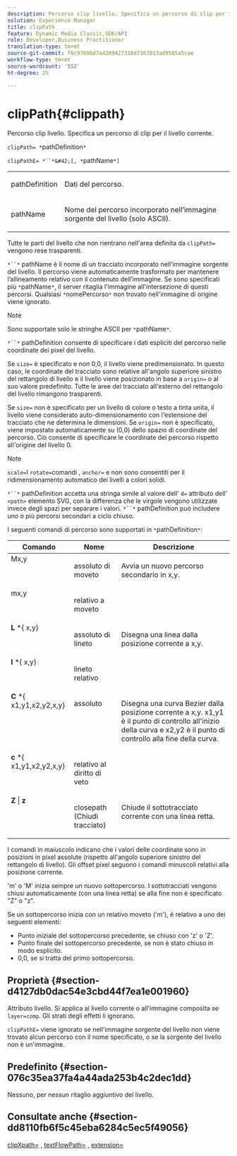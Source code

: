 ```yaml
---
description: Percorso clip livello. Specifica un percorso di clip per il livello corrente.
solution: Experience Manager
title: clipPath
feature: Dynamic Media Classic,SDK/API
role: Developer,Business Practitioner
translation-type: tm+mt
source-git-commit: f6c97606d7a4209427316d7367013ad9585a5cae
workflow-type: tm+mt
source-wordcount: '552'
ht-degree: 1%

---
```



# clipPath{#clippath}

Percorso clip livello. Specifica un percorso di clip per il livello corrente.

`clipPath= *`pathDefinition`*`

`clipPathE= *``*&#42;[, *`pathName`*]`

<table id="simpletable_275E2A5FAB804C6388BD110D2ACA3C82"> 
 <tr class="strow"> 
  <td class="stentry"> <p><span class="codeph"> <span class="varname"> pathDefinition</span> </span> </p> </td> 
  <td class="stentry"> <p>Dati del percorso. </p></td> 
 </tr> 
 <tr class="strow"> 
  <td class="stentry"> <p><span class="codeph"> <span class="varname"> pathName</span></span> </p> </td> 
  <td class="stentry"> <p>Nome del percorso incorporato nell’immagine sorgente del livello (solo ASCII). </p></td> 
 </tr> 
</table>

Tutte le parti del livello che non rientrano nell&#39;area definita da `clipPath=` vengono rese trasparenti.

`*``*` pathName è il nome di un tracciato incorporato nell&#39;immagine sorgente del livello. Il percorso viene automaticamente trasformato per mantenere l’allineamento relativo con il contenuto dell’immagine. Se sono specificati più `*`pathName`*`, il server ritaglia l&#39;immagine all&#39;intersezione di questi percorsi. Qualsiasi `*`nomePercorso`*` non trovato nell&#39;immagine di origine viene ignorato.

>[!NOTE]
>
>Sono supportate solo le stringhe ASCII per `*`pathName`*`.

`*``*` pathDefinition consente di specificare i dati espliciti del percorso nelle coordinate dei pixel del livello.

Se `size=` è specificato e non 0,0, il livello viene predimensionato. In questo caso, le coordinate del tracciato sono relative all&#39;angolo superiore sinistro del rettangolo di livello e il livello viene posizionato in base a `origin=` o al suo valore predefinito. Tutte le aree del tracciato all&#39;esterno del rettangolo del livello rimangono trasparenti.

Se `size=` non è specificato per un livello di colore o testo a tinta unita, il livello viene considerato auto-dimensionamento con l&#39;estensione del tracciato che ne determina le dimensioni. Se `origin=` non è specificato, viene impostato automaticamente su (0,0) dello spazio di coordinate del percorso. Ciò consente di specificare le coordinate del percorso rispetto all&#39;origine del livello 0.

>[!NOTE]
>
>`scale=`I  `rotate=`comandi ,  `anchor=`  e non sono consentiti per il ridimensionamento automatico dei livelli a colori solidi.

`*``*` pathDefinition accetta una stringa simile al valore dell&#39; `d=` attributo dell&#39; `<path>` elemento SVG, con la differenza che le virgole vengono utilizzate invece degli spazi per separare i valori. `*``*` pathDefinition può includere uno o più percorsi secondari a ciclo chiuso.

I seguenti comandi di percorso sono supportati in `*`pathDefinition`*`:

<table id="table_A74DD7A48B1C417D9D4BA46BECEAB981"> 
 <thead> 
  <tr> 
   <th class="entry"> <b> Comando</b> </th> 
   <th class="entry"> <b> Nome</b> </th> 
   <th class="entry"> <b> Descrizione</b> </th> 
  </tr> 
 </thead>
 <tbody> 
  <tr valign="top"> 
   <td> <b> </b> <span class="varname"> Mx,y</span> </td> 
   <td> <p> assoluto di moveto </p> </td> 
   <td> <p> Avvia un nuovo percorso secondario in x,y. </p> </td> 
  </tr> 
  <tr valign="top"> 
   <td> <b> </b> <span class="varname"> mx,y</span> </td> 
   <td> <p> relativo a moveto </p> </td> 
  </tr> 
  <tr valign="top"> 
   <td> <b> L</b> *{<span class="varname"> x,y</span>} </td> 
   <td> <p> assoluto di lineto </p> </td> 
   <td> <p> Disegna una linea dalla posizione corrente a x,y. </p> </td> 
  </tr> 
  <tr valign="top"> 
   <td> <b> l</b> *{<span class="varname"> x,y</span>} </td> 
   <td> <p> lineto relativo </p> </td> 
  </tr> 
  <tr valign="top"> 
   <td> <b> C</b> *{<span class="varname"> x1,y1,x2,y2,x,y</span>} </td> 
   <td> <p> assoluto </p> </td> 
   <td> <p> Disegna una curva Bezier dalla posizione corrente a x,y. x1,y1 è il punto di controllo all'inizio della curva e x2,y2 è il punto di controllo alla fine della curva. </p> </td> 
  </tr> 
  <tr valign="top"> 
   <td> <b> c</b> *{<span class="varname"> x1,y1,x2,y2,x,y</span>} </td> 
   <td> <p> relativo al diritto di veto </p> </td> 
  </tr> 
  <tr valign="top"> 
   <td> <b> Z</b>  |  <b>z</b> </td> 
   <td> <p> closepath (Chiudi tracciato) </p> </td> 
   <td> <p> Chiude il sottotracciato corrente con una linea retta. </p> </td> 
  </tr> 
 </tbody> 
</table>

I comandi in maiuscolo indicano che i valori delle coordinate sono in posizioni in pixel assolute (rispetto all&#39;angolo superiore sinistro del rettangolo di livello). Gli offset pixel seguono i comandi minuscoli relativi alla posizione corrente.

&#39;m&#39; o &#39;M&#39; inizia sempre un nuovo sottopercorso. I sottotracciati vengono chiusi automaticamente (con una linea retta) se alla fine non è specificato &quot;Z&quot; o &quot;z&quot;.

Se un sottopercorso inizia con un relativo moveto (&#39;m&#39;), è relativo a uno dei seguenti elementi:

* Punto iniziale del sottopercorso precedente, se chiuso con &#39;z&#39; o &#39;Z&#39;.
* Punto finale del sottopercorso precedente, se non è stato chiuso in modo esplicito.
* 0,0, se si tratta del primo sottopercorso.

## Proprietà {#section-d4127db0dac54e3cbd44f7ea1e001960}

Attributo livello. Si applica al livello corrente o all&#39;immagine composita se `layer=comp`. Gli strati degli effetti li ignorano.

`clipPathE=` viene ignorato se nell&#39;immagine sorgente del livello non viene trovato alcun percorso con il nome specificato, o se la sorgente del livello non è un&#39;immagine.

## Predefinito {#section-076c35ea37fa4a44ada253b4c2dec1dd}

Nessuno, per nessun ritaglio aggiuntivo del livello.

## Consultate anche {#section-dd8110fb6f5c45eba6284c5ec5f49056}

[clipXpath=](../../../../../is-api/http-ref/image-serving-api-ref/c-http-protocol-reference/c-command-reference/r-clipxpath.md#reference-17e5e4da3e044943af8f963f58a45f53) ,  [textFlowPath=](../../../../../is-api/http-ref/image-serving-api-ref/c-http-protocol-reference/c-command-reference/r-textflowpath.md#reference-0b8d9493d71342f0b6a64a6d221584ef) ,  [extension=](../../../../../is-api/http-ref/image-serving-api-ref/c-http-protocol-reference/c-command-reference/r-extend.md#reference-7e9156beb285459d830e2d56782a74ac)
